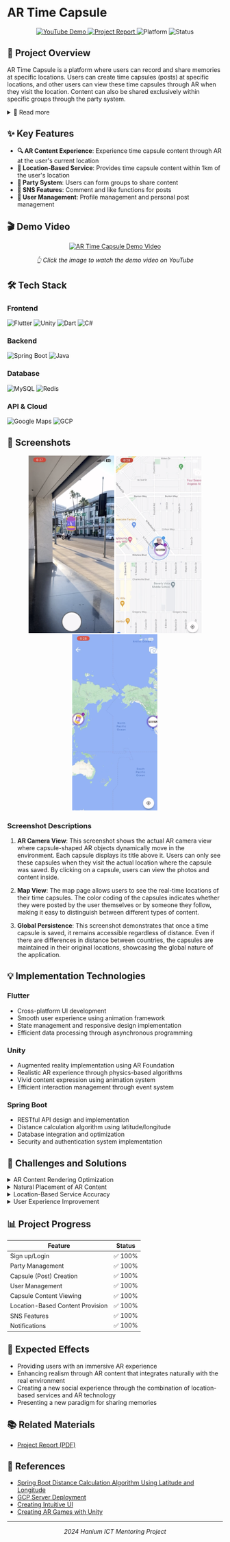 # AR Time Capsule

<p align="center">
  <a href="https://youtu.be/Gk_ktK9_KuM">
    <img src="https://img.shields.io/badge/YouTube-Demo-FF0000?style=for-the-badge&logo=youtube&logoColor=white" alt="YouTube Demo"/>
  </a>
  <a href="https://drive.google.com/file/d/1CiEBe6EB2KbiSJpjvmAJW6P-tWShGiX2/view?usp=sharing">
    <img src="https://img.shields.io/badge/Project-Report-blue?style=for-the-badge&logo=google-drive&logoColor=white" alt="Project Report"/>
  </a>
  <img src="https://img.shields.io/badge/Platform-iOS%20%7C%20Android-brightgreen?style=for-the-badge" alt="Platform"/>
  <img src="https://img.shields.io/badge/Status-Completed-success?style=for-the-badge" alt="Status"/>
</p>

## 📱 Project Overview

AR Time Capsule is a platform where users can record and share memories at specific locations. Users can create time capsules (posts) at specific locations, and other users can view these time capsules through AR when they visit the location. Content can also be shared exclusively within specific groups through the party system.

<details>
<summary>📖 Read more</summary>
<br>
Modern people live reminiscing about the past. In today's society, where it's common to post memorable photos and writings on individual SNS platforms, we've created a new concept of SNS that focuses on vivid experiences and places that hold special memories for people.

AR Time Capsule allows users to vividly experience past memories through AR technology, which is difficult to feel through simple photos or videos. By providing AR content tailored to the user's current location, it enhances immersion and facilitates experience sharing and communication between users.
</details>

## ✨ Key Features

- **🔍 AR Content Experience**: Experience time capsule content through AR at the user's current location
- **📍 Location-Based Service**: Provides time capsule content within 1km of the user's location
- **👥 Party System**: Users can form groups to share content
- **💬 SNS Features**: Comment and like functions for posts
- **👤 User Management**: Profile management and personal post management

## 🎬 Demo Video

<p align="center">
  <a href="https://youtu.be/Gk_ktK9_KuM">
    <img src="https://img.youtube.com/vi/Gk_ktK9_KuM/0.jpg" alt="AR Time Capsule Demo Video" width="600"/>
  </a>
</p>

<p align="center">
  <i>👆 Click the image to watch the demo video on YouTube</i>
</p>

## 🛠️ Tech Stack

### Frontend
![Flutter](https://img.shields.io/badge/Flutter-02569B?style=for-the-badge&logo=flutter&logoColor=white)
![Unity](https://img.shields.io/badge/Unity-000000?style=for-the-badge&logo=unity&logoColor=white)
![Dart](https://img.shields.io/badge/Dart-0175C2?style=for-the-badge&logo=dart&logoColor=white)
![C#](https://img.shields.io/badge/C%23-239120?style=for-the-badge&logo=c-sharp&logoColor=white)

### Backend
![Spring Boot](https://img.shields.io/badge/Spring_Boot-6DB33F?style=for-the-badge&logo=spring-boot&logoColor=white)
![Java](https://img.shields.io/badge/Java-ED8B00?style=for-the-badge&logo=java&logoColor=white)

### Database
![MySQL](https://img.shields.io/badge/MySQL-4479A1?style=for-the-badge&logo=mysql&logoColor=white)
![Redis](https://img.shields.io/badge/Redis-DC382D?style=for-the-badge&logo=redis&logoColor=white)

### API & Cloud
![Google Maps](https://img.shields.io/badge/Google_Maps-4285F4?style=for-the-badge&logo=google-maps&logoColor=white)
![GCP](https://img.shields.io/badge/Google_Cloud-4285F4?style=for-the-badge&logo=google-cloud&logoColor=white)

## 📱 Screenshots

<p align="center">
  <img src="./assets/images/screenshot1.png" width="200" />
  <img src="./assets/images/screenshot2.png" width="200" /> 
  <img src="./assets/images/screenshot3.png" width="200" />
</p>

### Screenshot Descriptions

1. **AR Camera View**: This screenshot shows the actual AR camera view where capsule-shaped AR objects dynamically move in the environment. Each capsule displays its title above it. Users can only see these capsules when they visit the actual location where the capsule was saved. By clicking on a capsule, users can view the photos and content inside.

2. **Map View**: The map page allows users to see the real-time locations of their time capsules. The color coding of the capsules indicates whether they were posted by the user themselves or by someone they follow, making it easy to distinguish between different types of content.

3. **Global Persistence**: This screenshot demonstrates that once a time capsule is saved, it remains accessible regardless of distance. Even if there are differences in distance between countries, the capsules are maintained in their original locations, showcasing the global nature of the application.

## 💡 Implementation Technologies

### Flutter
- Cross-platform UI development
- Smooth user experience using animation framework
- State management and responsive design implementation
- Efficient data processing through asynchronous programming

### Unity
- Augmented reality implementation using AR Foundation
- Realistic AR experience through physics-based algorithms
- Vivid content expression using animation system
- Efficient interaction management through event system

### Spring Boot
- RESTful API design and implementation
- Distance calculation algorithm using latitude/longitude
- Database integration and optimization
- Security and authentication system implementation

## 🚀 Challenges and Solutions

<details>
<summary>AR Content Rendering Optimization</summary>
<br>
We conducted continuous testing and improvement to maintain a balance between AR content quality and performance, considering various device environments. In particular, we applied rendering optimization techniques to provide a smooth experience even on low-spec devices.
</details>

<details>
<summary>Natural Placement of AR Content</summary>
<br>
We implemented natural placement of AR content through user pose estimation, surrounding environment recognition, real-time feedback, and correction. This allows users to experience AR that blends naturally with the real world.
</details>

<details>
<summary>Location-Based Service Accuracy</summary>
<br>
We provided accurate location information using Google Maps API and device GPS, and optimized the algorithm for searching time capsules within 1km. This allows users to accurately find time capsules around their location.
</details>

<details>
<summary>User Experience Improvement</summary>
<br>
We continuously collected and analyzed user feedback to improve UI/UX and design intuitive interfaces. In particular, we implemented a user-friendly interface so that even users who are new to AR can easily use it.
</details>

## 📊 Project Progress

| Feature | Status |
|---------|--------|
| Sign up/Login | ✅ 100% |
| Party Management | ✅ 100% |
| Capsule (Post) Creation | ✅ 100% |
| User Management | ✅ 100% |
| Capsule Content Viewing | ✅ 100% |
| Location-Based Content Provision | ✅ 100% |
| SNS Features | ✅ 100% |
| Notifications | ✅ 100% |

## 💫 Expected Effects

- Providing users with an immersive AR experience
- Enhancing realism through AR content that integrates naturally with the real environment
- Creating a new social experience through the combination of location-based services and AR technology
- Presenting a new paradigm for sharing memories

## 📚 Related Materials

- [Project Report (PDF)](https://drive.google.com/file/d/1CiEBe6EB2KbiSJpjvmAJW6P-tWShGiX2/view?usp=sharing)

## 🔗 References

- [Spring Boot Distance Calculation Algorithm Using Latitude and Longitude](https://kyu-nahc.tistory.com/entry/Spring-boot-%EC%9C%84%EB%8F%84-%EA%B2%BD%EB%8F%84%EB%A5%BC-%EC%9D%B4%EC%9A%A9%ED%95%98%EB%8A%94-%EA%B1%B0%EB%A6%AC-%EA%B3%84%EC%82%B0-%EC%95%8C%EA%B3%A0%EB%A6%AC%EC%A6%98)
- [GCP Server Deployment](https://velog.io/@k_k_s__h/Spring-%ED%94%84%EB%A1%9C%EC%A0%9D%ED%8A%B8-GCP-Google-Cloud-Platform-%EC%84%9C%EB%B2%84-%EB%B0%B0%ED%8F%AC)
- [Creating Intuitive UI](https://fastercapital.com/ko/content/%EC%82%AC%EC%9A%A9%EC%9E%90-%EC%9D%B8%ED%84%B0%ED%8E%98%EC%9D%B4%EC%8A%A4--%EA%B0%84%EB%8B%A8%ED%95%98%EA%B3%A0-%EC%A7%81%EA%B4%80%EC%A0%81%EC%9D%B8-%EC%82%AC%EC%9A%A9%EC%9E%90-%EC%9D%B8%ED%84%B0%ED%8E%98%EC%9D%B4%EC%8A%A4%EB%A5%BC-%EB%94%94%EC%9E%90%EC%9D%B8%ED%95%98%EB%8A%94-%EB%B0%A9%EB%B2%95.html)
- [Creating AR Games with Unity](https://velog.io/@topnotchsh/%EC%9C%A0%EB%8B%88%ED%8B%B0%EB%A1%9C-AR-%EA%B2%8C%EC%9E%84-%EB%A7%8C%EB%93%A4%EA%B8%B0)

---

<p align="center">
  <i>2024 Hanium ICT Mentoring Project</i>
</p>
